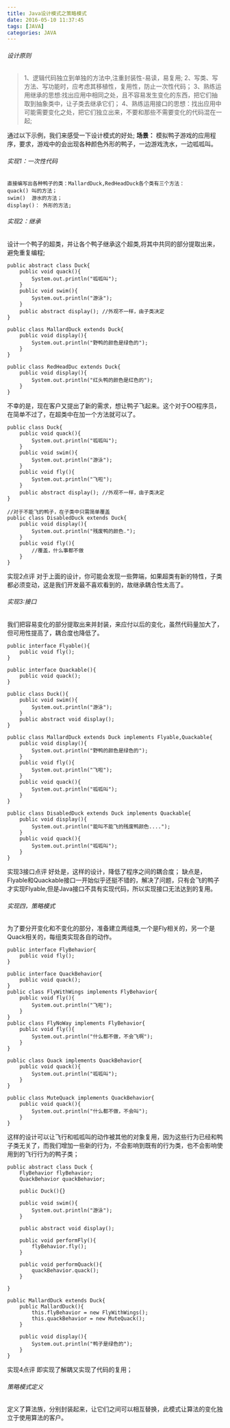 ```yaml
---
title: Java设计模式之策略模式
date: 2016-05-10 11:37:45
tags: [JAVA]
categories: JAVA
---
```

###### 设计原则
> 1、逻辑代码独立到单独的方法中,注重封装性-易读，易复用;
> 2、写类、写方法、写功能时，应考虑其移植性，复用性，防止一次性代码；
> 3、熟练运用继承的思想:找出应用中相同之处，且不容易发生变化的东西，把它们抽取到抽象类中，让子类去继承它们；
> 4、熟练运用接口的思想：找出应用中可能需要变化之处，把它们独立出来，不要和那些不需要变化的代码混在一起;

通过以下示例，我们来感受一下设计模式的好处;
**场景：**
模拟鸭子游戏的应用程序，要求，游戏中的会出现各种颜色外形的鸭子，一边游戏洗水，一边呱呱叫。

###### 实现1：一次性代码
```
直接编写出各种鸭子的类：MallardDuck,RedHeadDuck各个类有三个方法：
quack() 叫的方法；
swim()  游水的方法；
display()： 外形的方法;
```
###### 实现2：继承
设计一个鸭子的超类，并让各个鸭子继承这个超类,将其中共同的部分提取出来，避免重复编程;
```
public abstract class Duck{
	public void quack(){
    	System.out.println("呱呱叫");
    }
    public void swim(){
    	System.out.println("游泳");
    }
    public abstract display(); //外观不一样，由子类决定
}

public class MallardDuck extends Duck{
	public void display(){
    	System.out.println("野鸭的颜色是绿色的");
    }
}

public class RedHeadDuc extends Duck{
	public void display(){
    	System.out.println("红头鸭的颜色是红色的");
    }
}
```
不幸的是，现在客户又提出了新的需求，想让鸭子飞起来。这个对于OO程序员，在简单不过了，在超类中在加一个方法就可以了。
```
public class Duck{
	public void quack(){
    	System.out.println("呱呱叫");
    }
    public void swim(){
    	System.out.println("游泳");
    }
    public void fly(){
    	System.out.println("飞啦");
    }
    public abstract display(); //外观不一样，由子类决定
}

//对于不能飞的鸭子，在子类中只需简单覆盖
public class DisabledDuck extends Duck{
	public void display(){
    	System.out.println("残废鸭的颜色.");
    }
    public void fly(){
		//覆盖，什么事都不做
    }
}
```
实现2点评
对于上面的设计，你可能会发现一些弊端，如果超类有新的特性，子类都必须变动，这是我们开发最不喜欢看到的，故继承耦合性太高了。
###### 实现3:接口
我们把容易变化的部分提取出来并封装，来应付以后的变化，虽然代码量加大了，但可用性提高了，耦合度也降低了。
```
public interface Flyable(){
	public void fly();
}

public interface Quackable(){
	public void quack();
}

public class Duck(){
	public void swim(){
    	System.out.println("游泳");
    }
    public abstract void display();
}

public class MallardDuck extends Duck implements Flyable,Quackable{
	public void display(){
    	System.out.println("野鸭的颜色是绿色的");
    }
    public void fly(){
    	System.out.println("飞啦");
    }
    public void quack(){
    	System.out.println("呱呱叫");
    }
}

public class DisabledDuck extends Duck implements Quackable{
	public void display(){
    	System.out.println("能叫不能飞的残废鸭颜色....");
    }
    public void quack(){
    	System.out.println("呱呱叫");
    }
}
```
实现3接口点评
好处是，这样的设计，降低了程序之间的耦合度；
缺点是，Flyable和Quackable接口一开始似乎还挺不错的，解决了问题，只有会飞的鸭子才实现Flyable,但是Java接口不具有实现代码，所以实现接口无法达到的复用。

###### 实现四，策略模式
为了要分开变化和不变化的部分，准备建立两组类,一个是Fly相关的，另一个是Quack相关的，每组类实现各自的动作。
```
public interface FlyBehavior{
	public void fly();
}

public interface QuackBehavior{
	public void quack();
}
public class FlyWithWings implements FlyBehavior{
	public void fly(){
    	System.out.println("飞啦");
    }
}
public class FlyNoWay implements FlyBehavior{
	public void fly(){
    	System.out.println("什么都不做，不会飞啊");
    }
}

public class Quack implements QuackBehavior{
	public void quack(){
    	System.out.println("呱呱叫");
    }
}

public class MuteQuack implements QuackBehavior{
	public void quack(){
    	System.out.println("什么都不做，不会叫");
    }
}
```
这样的设计可以让飞行和呱呱叫的动作被其他的对象复用，因为这些行为已经和鸭子类无关了，而我们增加一些新的行为，不会影响到既有的行为类，也不会影响使用到的飞行行为的鸭子类；
```
public abstract class Duck {
	FlyBehavior flyBehavior;
    QuackBehavior quackBehavior;
    
    public Duck(){}
   
    public void swim(){
    	System.out.println("游泳");
    }
    
    public abstract void display();
    
    public void performFly(){
    	flyBehavior.fly();
    }
    
    public void performQuack(){
    	quackBehavior.quack();
    }

}

public MallardDuck extends Duck{
	public MallardDuck(){
    	this.flyBehavior = new FlyWithWings();
        this.quackBehavior = new MuteQuack();
    }
    
    public void display(){
    	System.out.println("鸭子是绿色的");
    }
}
```
实现4点评
即实现了解耦又实现了代码的复用；

###### 策略模式定义
定义了算法族，分别封装起来，让它们之间可以相互替换，此模式让算法的变化独立于使用算法的客户。